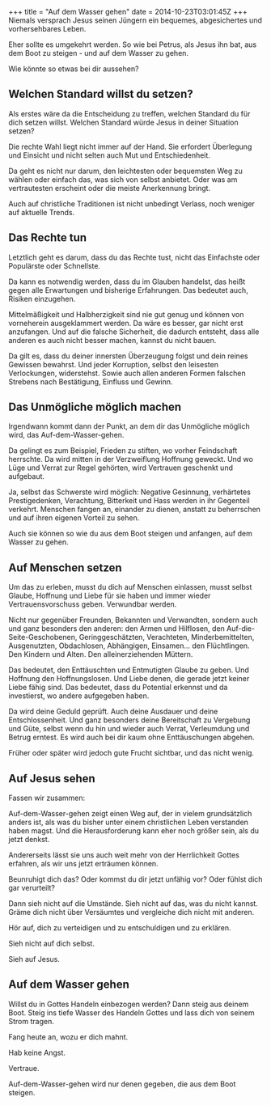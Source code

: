 +++
title = "Auf dem Wasser gehen"
date = 2014-10-23T03:01:45Z
+++
Niemals versprach Jesus seinen Jüngern ein bequemes, abgesichertes und vorhersehbares Leben.

Eher sollte es umgekehrt werden. So wie bei Petrus, als Jesus ihn bat, aus dem Boot zu steigen - und auf dem Wasser zu gehen.

Wie könnte so etwas bei dir aussehen?

## Welchen Standard willst du setzen?

Als erstes wäre da die Entscheidung zu treffen, welchen Standard du für dich setzen willst. Welchen Standard würde Jesus in deiner Situation setzen?

Die rechte Wahl liegt nicht immer auf der Hand. Sie erfordert Überlegung und Einsicht und nicht selten auch Mut und Entschiedenheit.

Da geht es nicht nur darum, den leichtesten oder bequemsten Weg zu wählen oder einfach das, was sich von selbst anbietet. Oder was am vertrautesten erscheint oder die meiste Anerkennung bringt.

Auch auf christliche Traditionen ist nicht unbedingt Verlass, noch weniger auf aktuelle Trends.

## Das Rechte tun
Letztlich geht es darum, dass du das Rechte tust, nicht das Einfachste oder Populärste oder Schnellste.

Da kann es notwendig werden, dass du im Glauben handelst, das heißt gegen alle Erwartungen und bisherige Erfahrungen. Das bedeutet auch, Risiken einzugehen.

Mittelmäßigkeit und Halbherzigkeit sind nie gut genug und können von vorneherein ausgeklammert werden. Da wäre es besser, gar nicht erst anzufangen. Und auf die falsche Sicherheit, die dadurch entsteht, dass alle anderen es auch nicht besser machen, kannst du nicht bauen.

Da gilt es, dass du deiner innersten Überzeugung folgst und dein reines Gewissen bewahrst. Und jeder Korruption, selbst den leisesten Verlockungen, widerstehst. Sowie auch allen anderen Formen falschen Strebens nach Bestätigung, Einfluss und Gewinn.

## Das Unmögliche möglich machen
Irgendwann kommt dann der Punkt, an dem dir das Unmögliche möglich wird, das Auf-dem-Wasser-gehen.

Da gelingt es zum Beispiel, Frieden zu stiften, wo vorher Feindschaft herrschte. Da wird mitten in der Verzweiflung Hoffnung geweckt. Und wo Lüge und Verrat zur Regel gehörten, wird Vertrauen geschenkt und aufgebaut.

Ja, selbst das Schwerste wird möglich: Negative Gesinnung, verhärtetes Prestigedenken, Verachtung, Bitterkeit und Hass werden in ihr Gegenteil verkehrt. Menschen fangen an, einander zu dienen, anstatt zu beherrschen und auf ihren eigenen Vorteil zu sehen.

Auch sie können so wie du aus dem Boot steigen und anfangen, auf dem Wasser zu gehen.

## Auf Menschen setzen
Um das zu erleben, musst du dich auf Menschen einlassen, musst selbst Glaube, Hoffnung und Liebe für sie haben und immer wieder Vertrauensvorschuss geben. Verwundbar werden.

Nicht nur gegenüber Freunden, Bekannten und Verwandten, sondern auch und ganz besonders den anderen: den Armen und Hilflosen, den Auf-die-Seite-Geschobenen, Geringgeschätzten, Verachteten, Minderbemittelten, Ausgenutzten, Obdachlosen, Abhängigen, Einsamen... den Flüchtlingen. Den Kindern und Alten. Den alleinerziehenden Müttern.

Das bedeutet, den Enttäuschten und Entmutigten Glaube zu geben. Und Hoffnung den Hoffnungslosen. Und Liebe denen, die gerade jetzt keiner Liebe fähig sind. Das bedeutet, dass du Potential erkennst und da investierst, wo andere aufgegeben haben.

Da wird deine Geduld geprüft. Auch deine Ausdauer und deine Entschlossenheit. Und ganz besonders deine Bereitschaft zu Vergebung und Güte, selbst wenn du hin und wieder auch Verrat, Verleumdung und Betrug erntest. Es wird auch bei dir kaum ohne Enttäuschungen abgehen.

Früher oder später wird jedoch gute Frucht sichtbar, und das nicht wenig.

## Auf Jesus sehen

Fassen wir zusammen:

Auf-dem-Wasser-gehen zeigt einen Weg auf, der in vielem grundsätzlich anders ist, als was du bisher unter einem christlichen Leben verstanden haben magst. Und die Herausforderung kann eher noch größer sein, als du jetzt denkst.

Andererseits lässt sie uns auch weit mehr von der Herrlichkeit Gottes erfahren, als wir uns jetzt erträumen können.

Beunruhigt dich das? Oder kommst du dir jetzt unfähig vor? Oder fühlst dich gar verurteilt?

Dann sieh nicht auf die Umstände. Sieh nicht auf das, was du nicht kannst. Gräme dich nicht über Versäumtes und vergleiche dich nicht mit anderen.

Hör auf, dich zu verteidigen und zu entschuldigen und zu erklären.

Sieh nicht auf dich selbst.

Sieh auf Jesus.

## Auf dem Wasser gehen
Willst du in Gottes Handeln einbezogen werden? Dann steig aus deinem Boot. Steig ins tiefe Wasser des Handeln Gottes und lass dich von seinem Strom tragen.

Fang heute an, wozu er dich mahnt.

Hab keine Angst.

Vertraue.

Auf-dem-Wasser-gehen wird nur denen gegeben, die aus dem Boot steigen.
